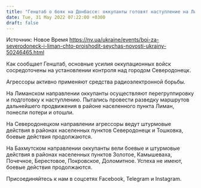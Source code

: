 ```yaml
---
title: "Генштаб о боях на Донбассе: оккупанты готовят наступление на Лиманском направлении, возле Северодонецка пошли на штурм"
date: Tue, 31 May 2022 07:22:00 +0300
draft: false
---
```

Источник: Новое Время https://nv.ua/ukraine/events/boi-za-severodoneck-i-liman-chto-proishodit-seychas-novosti-ukrainy-50246465.html


Как сообщает Генштаб, основные усилия оккупационных войск сосредоточены на установлении контроля над городом Северодонецк.

Агрессоры активно применяют средства радиоэлектронной борьбы.

На Лиманском направлении оккупанты осуществляют перегруппировку и подготовку к наступлению. Пытались провести разведку маршрутов дальнейшего продвижения в районе населенного пункта Лиман, понесли потери и отошли.

На Северодонецком направлении агрессоры ведут штурмовые действия в районах населенных пунктов Северодонецк и Тошковка, боевые действия продолжаются.

На Бахмутском направлении оккупанты вели боевые и штурмовые действия в районах населенных пунктов Золотое, Камышеваха, Почечное, Берестовое, Покровское, Доломитное. Успеха не имеют, боевые действия продолжаются.

Присоединяйтесь к нам в соцсетях Facebook, Telegram и Instagram.
